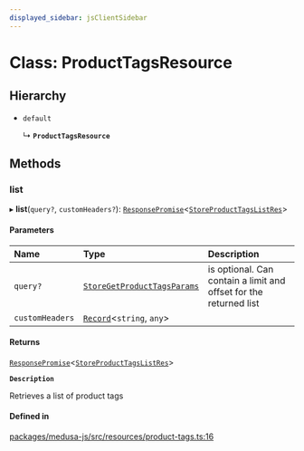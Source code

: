 ```yaml
---
displayed_sidebar: jsClientSidebar
---
```


# Class: ProductTagsResource

## Hierarchy

- `default`

  ↳ **`ProductTagsResource`**

## Methods

### list

▸ **list**(`query?`, `customHeaders?`): [`ResponsePromise`](../modules/internal-12.md#responsepromise)<[`StoreProductTagsListRes`](../modules/internal-8.internal.md#storeproducttagslistres)\>

#### Parameters

| Name | Type | Description |
| :------ | :------ | :------ |
| `query?` | [`StoreGetProductTagsParams`](internal-8.internal.StoreGetProductTagsParams.md) | is optional. Can contain a limit and offset for the returned list |
| `customHeaders` | [`Record`](../modules/internal.md#record)<`string`, `any`\> |  |

#### Returns

[`ResponsePromise`](../modules/internal-12.md#responsepromise)<[`StoreProductTagsListRes`](../modules/internal-8.internal.md#storeproducttagslistres)\>

**`Description`**

Retrieves a list of product tags

#### Defined in

[packages/medusa-js/src/resources/product-tags.ts:16](https://github.com/medusajs/medusa/blob/f15cd596e4/packages/medusa-js/src/resources/product-tags.ts#L16)
